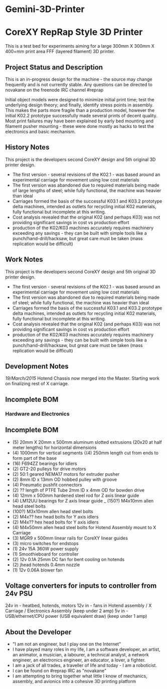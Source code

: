 # Gemini-3D-Printer
<h1>CoreXY RepRap Style 3D Printer</h1>

This is a test bed for experiments aiming for a large 300mm X 300mm X 400+mm print area FFF (layered filament) 3D printer.

<h2>Project Status and Description</h2>

This is an in-progress design for the machine - the source may change frequently and is not currently stable.
Any questions can be directed to novakane on the freenode IRC channel #reprap 

Initial object models were designed to minimize initial print time; test the underlying design theory; and finally, identify stress points in assembly.
This makes the parts more fragile than a production model, however the initial K02.2 prototype successfully made several prints of decent quality.
Most print failures may have been explained by early bed mounting and filament pusher mounting - these were done mostly as hacks to test the electronics and basic mechanism.

<h2>History Notes</h2>

This project is the developers second CoreXY design and 5th original 3D printer design.

- The first version - several revisions of the K02.1 - was based around an experimental carriage for movement using low cost materials
- The first version was abandoned due to required materials being made of large lengths of steel; while fully functional, the machine was heavier than ideal
- Carriages formed the basis of the successful K03.1 and K03.2 prototype delta machines, intended as outlets for recycling initial K02 materials, fully functional but incomplete at this writing.
- Cost analysis revealed that the original K02 (and perhaps K03) was not providing significant savings in cost vs production effort 
- production of the K02/K03 machines accurately requires machinery exceeding any savings - they can be built with simple tools like a punch/hand-drill/hacksaw, but great care must be taken (mass replication would be difficult)


<h2>Work Notes</h2>

This project is the developers second CoreXY design and 5th original 3D printer design.

- The first version - several revisions of the K02.1 - was based around an experimental carriage for movement using low cost materials
- The first version was abandoned due to required materials being made of steel; while fully functional, the machine was heavier than ideal
- Carriages formed the basis of the successful K03.1 and K03.2 prototype delta machines, intended as outlets for recycling initial K02 materials, fully functional but incomplete at this writing.
- Cost analysis revealed that the original K02 (and perhaps K03) was not providing significant savings in cost vs production effort 
- production of the K02/K03 machines accurately requires machinery exceeding any savings - they can be built with simple tools like a punch/hand-drill/hacksaw, but great care must be taken (mass replication would be difficult)

<h2>Development Notes</h2>

*19/March/2015* Hotend Chassis now merged into the Master. Starting work on finalizing rest of X carriage.

<h2>Incomplete BOM</h2>

<h3>Hardware and Electronics</h3>

<h2>Incomplete BOM</h2>

- (5) 20mm X 20mm x 500mm aluminum slotted extrusions (20x20 at half meter lengths) for horizontal dimensions
- (4) 1000mm for vertical segments {(4) 250mm length cut from ends to form part of the base
- (16) F694ZZ bearings for idlers
- (2) GT2-20 pulleys for drive motors
- (2) 50:1 geared NEMA17 motors for extruder pusher
- (2) 8mm ID x 13mm OD hobbed pulley with groove
- (4) Pneumatic pushfit connectors
- (2) ?? length of PTFE Tube 2mm ID x 4mm OD for bowden drive
- (4) 12mm x 500mm hardened steel rod for Z axis linear guide
- (4) LM12UU bearings for Z axis linear guide
_ (150?) M4x10mm allen head steel bolts
- (100?) M3x10mm allen head steel bolts
- (2) M4x?? hex head bolts for Y axis idlers
- (2) M4x?? hex head bolts for Y axis idlers
- (4) M4x50mm allen head steel bolts for Hotend Assembly mount to X Carriage
- (3) MGR9 x 500mm linear rails for CoreXY linear guides
- (3) micro switches for endstops
- (1) 24v 15A 360W power supply
- (1) Smoothieboard for controller
- (2) 12v 0.1A 25mm DC fan for bent cooling on hotends
- (2) jhead hotends 0.4mm nozzle
- (1) 12v 0.06A blower fan

<h2>Voltage converters for inputs to controller from 24v PSU</h2>

24v in - heatbed, hotends, motors
12v in - fans in Hotend assembly / X Carriage / Electronics Assembly (keep under 2 amp)
5v  in - USB/ethernet/CPU power (USB equivalent draw) (keep under 1 amp)

<h2>About the Developer</h2>

- "I am not an engineer, but I play one on the Internet"
- I have played many roles in my life, I am a software developer, an artist, an animator, a musician, a labourer, a technical analyst, a network engineer, an electronics engineer, an educator, a lover, a fighter.
- I am a jack of all trades, a traveller of life and today - I am a roboticist.
- I can be found on #reprap IRC as "novakane"
- I am attempting to bring together what little I know of mechanics, assembly, and avionics into a cohesive 3D printing platform

